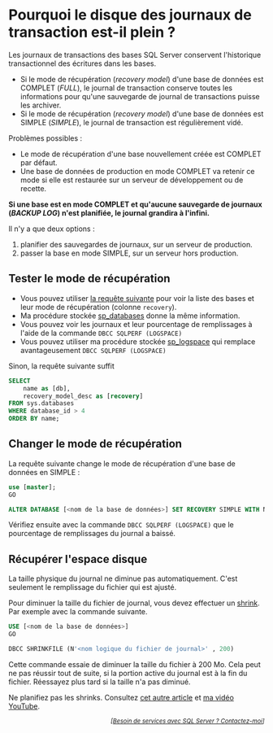 # Pourquoi le disque des journaux de transaction est-il plein ?

Les journaux de transactions des bases SQL Server conservent l'historique transactionnel des écritures dans les bases.

- Si le mode de récupération (_recovery model_) d'une base de données est COMPLET (_FULL_), le journal de transaction conserve toutes les informations pour qu'une sauvegarde de journal de transactions puisse les archiver.
- Si le mode de récupération (_recovery model_) d'une base de données est SIMPLE (_SIMPLE_), le journal de transaction est régulièrement vidé.

Problèmes possibles :

- Le mode de récupération d'une base nouvellement créée est COMPLET par défaut.
- Une base de données de production en mode COMPLET va retenir ce mode si elle est restaurée sur un serveur de développement ou de recette.

**Si une base est en mode COMPLET et qu'aucune sauvegarde de journaux (_BACKUP LOG_) n'est planifiée, le journal grandira à l'infini.**

Il n'y a que deux options :

1. planifier des sauvegardes de journaux, sur un serveur de production.
2. passer la base en mode SIMPLE, sur un serveur hors production.

## Tester le mode de récupération

- Vous pouvez utiliser [la requête suivante](https://github.com/rudi-bruchez/tsql-scripts/blob/main/database-information/databases.sql) pour voir la liste des bases et leur mode de récupération (colonne `recovery`).
- Ma procédure stockée [sp_databases](https://github.com/rudi-bruchez/tsql-scripts/blob/main/stored-procedures/sp_databases.sql) donne la même information.
- Vous pouvez voir les journaux et leur pourcentage de remplissages à l'aide de la commande `DBCC SQLPERF (LOGSPACE)`
- Vous pouvez utiliser ma procédure stockée [sp_logspace](https://github.com/rudi-bruchez/tsql-scripts/blob/main/stored-procedures/sp_logspace.sql) qui remplace avantageusement `DBCC SQLPERF (LOGSPACE)` 

Sinon, la requête suivante suffit

```sql
SELECT 
    name as [db], 
    recovery_model_desc as [recovery]
FROM sys.databases
WHERE database_id > 4
ORDER BY name; 
```

## Changer le mode de récupération

La requête suivante change le mode de récupération d'une base de données en SIMPLE :

```sql
use [master];
GO

ALTER DATABASE [<nom de la base de données>] SET RECOVERY SIMPLE WITH NO_WAIT
```

Vérifiez ensuite avec la commande `DBCC SQLPERF (LOGSPACE)` que le  pourcentage de remplissages du journal a baissé.

## Récupérer l'espace disque

La taille physique du journal ne diminue pas automatiquement. C'est seulement le remplissage du fichier qui est ajusté.

Pour diminuer la taille du fichier de journal, vous devez effectuer un [shrink](./shrink-database-file.md). Par exemple avec la commande suivante.

```sql
USE [<nom de la base de données>]
GO

DBCC SHRINKFILE (N'<nom logique du fichier de journal>' , 200)
```

Cette commande essaie de diminuer la taille du fichier à 200 Mo. Cela peut ne pas réussir tout de suite, si la portion active du journal est à la fin du fichier. Réessayez plus tard si la taille n'a pas diminué.

Ne planifiez pas les shrinks. Consultez [cet autre article](./shrink-database-file.md) et [ma vidéo YouTube](https://youtu.be/Bl0p6GREFg8).

<p align="right">
<i><small>[<a href="https://www.pachadata.com/contact/">Besoin de services avec SQL Server ? Contactez-moi</a>]</small></i>
</p>
